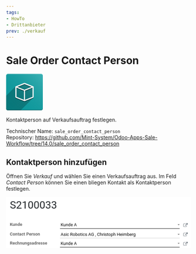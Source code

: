 ```yaml
---
tags:
- HowTo
- Drittanbieter
prev: ./verkauf
---
```

# Sale Order Contact Person
![icon_oms_box](assets/icon_oms_box.png)

Kontaktperson auf Verkaufsauftrag festlegen. 

Technischer Name: `sale_order_contact_person`\
Repository: <https://github.com/Mint-System/Odoo-Apps-Sale-Workflow/tree/14.0/sale_order_contact_person>

## Kontaktperson hinzufügen

Öffnen Sie *Verkauf* und wählen Sie einen Verkaufsauftrag aus. Im Feld *Contact Person* können Sie einen bliegen Kontakt als Kontaktperson festlegen.

![](assets/Sale%20Order%20Contact%20Person%20Beispiel.png)
